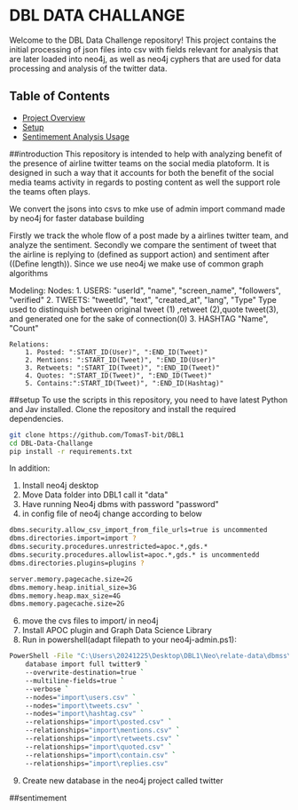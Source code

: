 # DBL DATA CHALLANGE 

Welcome to the DBL Data Challenge repository! This project contains the initial processing of json files into csv with fields relevant for analysis that are later loaded into neo4j, as well as neo4j cyphers that are used for data processing and analysis of the twitter data.

## Table of Contents

- [Project Overview](##introduction)
- [Setup](##setup)
- [Sentimement Analysis Usage](##sentimement)

##introduction 
This repository is intended to help with analyzing benefit of the presence of airline twitter teams on the social media platoform. It is designed in such a way that it accounts for both the benefit of the social media teams activity in regards to posting content as well the support role the teams often plays. 

We convert the jsons into csvs to mke use of admin import command made by neo4j for faster database building

Firstly we track the whole flow of a post made by a airlines twitter team, and analyze the sentiment. Secondly we compare the sentiment of tweet that the airline is replying to (defined as support action) and sentiment after ((Define length)). Since we use neo4j we make use of common graph algorithms

Modeling: 
    Nodes: 
        1. USERS:  "userId", "name", "screen_name", "followers", "verified"
        2. TWEETS: "tweetId", "text", "created_at", "lang", "Type" 
         Type used to distinquish between original tweet (1) ,retweet (2),quote tweet(3), and generated one for the sake of connection(0)
        3. HASHTAG "Name", "Count"

    Relations: 
        1. Posted: ":START_ID(User)", ":END_ID(Tweet)"
        2. Mentions: ":START_ID(Tweet)", ":END_ID(User)"
        3. Retweets: ":START_ID(Tweet)", ":END_ID(Tweet)" 
        4. Quotes: ":START_ID(Tweet)", ":END_ID(Tweet)"
        5. Contains:":START_ID(Tweet)", ":END_ID(Hashtag)"

##setup
To use the scripts in this repository, you need to have latest Python and Jav installed. Clone the repository and install the required dependencies.

```bash
git clone https://github.com/TomasT-bit/DBL1
cd DBL-Data-Challange
pip install -r requirements.txt

```
In addition: 
1. Install neo4j desktop
2. Move Data folder into DBL1 call it "data"
3. Have running Neo4j dbms with password "password"
5. in config file of neo4j change according to below
```bash
dbms.security.allow_csv_import_from_file_urls=true is uncommented 
dbms.directories.import=import ?
dbms.security.procedures.unrestricted=apoc.*,gds.*
dbms.security.procedures.allowlist=apoc.*,gds.* is uncommentedd
dbms.directories.plugins=plugins ?

server.memory.pagecache.size=2G
dbms.memory.heap.initial_size=3G
dbms.memory.heap.max_size=4G
dbms.memory.pagecache.size=2G
```
6. move the cvs files to import/ in neo4j
7. Install APOC plugin and Graph Data Science Library 
8. Run in powershell(adapt filepath to your neo4j-admin.ps1):
```bash
PowerShell -File "C:\Users\20241225\Desktop\DBL1\Neo\relate-data\dbmss\dbms-9079e945-2bb0-4856-b164-8cefb28053e3\bin\neo4j-admin.ps1" `
    database import full twitter9 `
    --overwrite-destination=true `
    --multiline-fields=true `
    --verbose `
    --nodes="import\users.csv" `
    --nodes="import\tweets.csv" `
    --nodes="import\hashtag.csv" `
    --relationships="import\posted.csv" `
    --relationships="import\mentions.csv" `
    --relationships="import\retweets.csv" `
    --relationships="import\quoted.csv" `
    --relationships="import\contain.csv" `
    --relationships="import\replies.csv"
```
9. Create new database in the neo4j project called twitter

##sentimement
